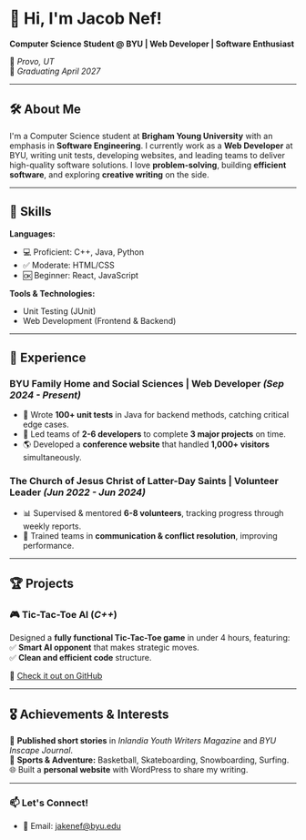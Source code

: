# 👋 Hi, I'm Jacob Nef!  

**Computer Science Student @ BYU | Web Developer | Software Enthusiast**  

📍 *Provo, UT*  
📅 *Graduating April 2027*  

---

## 🛠️ About Me  

I'm a Computer Science student at **Brigham Young University** with an emphasis in **Software Engineering**. I currently work as a **Web Developer** at BYU, writing unit tests, developing websites, and leading teams to deliver high-quality software solutions. I love **problem-solving**, building **efficient software**, and exploring **creative writing** on the side.  

---

## 🚀 Skills  

**Languages:**  
- 💻 Proficient: C++, Java, Python  
- ✅ Moderate: HTML/CSS  
- 🆗 Beginner: React, JavaScript  

**Tools & Technologies:**  
- Unit Testing (JUnit)  
- Web Development (Frontend & Backend)  

---

## 💼 Experience  

### **BYU Family Home and Social Sciences | Web Developer** *(Sep 2024 - Present)*  
- 🧪 Wrote **100+ unit tests** in Java for backend methods, catching critical edge cases.  
- 👥 Led teams of **2-6 developers** to complete **3 major projects** on time.  
- 🌎 Developed a **conference website** that handled **1,000+ visitors** simultaneously.  

### **The Church of Jesus Christ of Latter-Day Saints | Volunteer Leader** *(Jun 2022 - Jun 2024)*  
- 📊 Supervised & mentored **6-8 volunteers**, tracking progress through weekly reports.  
- 🎯 Trained teams in **communication & conflict resolution**, improving performance.  

---

## 🏆 Projects  

### 🎮 **Tic-Tac-Toe AI** (*C++*)  
Designed a **fully functional Tic-Tac-Toe game** in under 4 hours, featuring:  
✅ **Smart AI opponent** that makes strategic moves.  
✅ **Clean and efficient code** structure.  

🔗 [Check it out on GitHub](https://github.com/jakenef/ticTacToe)  

---

## 🎖️ Achievements & Interests  

🏅 **Published short stories** in *Inlandia Youth Writers Magazine* and *BYU Inscape Journal*.  
🏀 **Sports & Adventure:** Basketball, Skateboarding, Snowboarding, Surfing.  
🌐 Built a **personal website** with WordPress to share my writing.  

---

### 📫 Let's Connect!  
- 📧 Email: jakenef@byu.edu  

